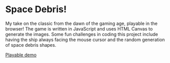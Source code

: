 # Space Debris!
My take on the classic from the dawn of the gaming age, playable in the browser! The game is written in JavaScript and uses HTML Canvas to generate the images. Some fun challenges in coding this project include having the ship always facing the mouse cursor and the random generation of space debris shapes.

[Playable demo][live_link]

[live_link]: http://ctram.github.io/
